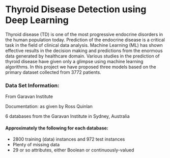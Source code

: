 # Thyroid Disease Detection using Deep Learning

Thyroid disease (TD) is one of the most progressive endocrine disorders in the human population today. Prediction of the endocrine disease is a critical task in the field of clinical data analysis. Machine Learning (ML) has shown effective results in the decision making and predictions from the enormous data generated by healthcare domain. Various studies in the prediction of thyroid disease have given only a glimpse using machine learning algorithms. In this project we have proposed three models based on the primary dataset collected from 3772 patients.

### Data Set Information:

From Garavan Institute

Documentation: as given by Ross Quinlan

6 databases from the Garavan Institute in Sydney, Australia

#### Approximately the following for each database:

* 2800 training (data) instances and 972 test instances
* Plenty of missing data
* 29 or so attributes, either Boolean or continuously-valued
